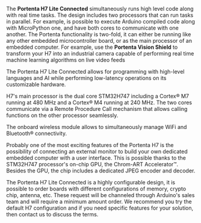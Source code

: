 <FeatureDescription>

The **Portenta H7 Lite Connected** simultaneously runs high level code along with real time tasks. The design includes two processors that can run tasks in parallel. For example, is possible to execute Arduino compiled code along with MicroPython one, and have both cores to communicate with one another. The Portenta functionality is two-fold, it can either be running like any other embedded microcontroller board, or as the main processor of an embedded computer. For example, use the **Portenta Vision Shield** to transform your H7 into an industrial camera capable of performing real time machine learning algorithms on live video feeds

</FeatureDescription>


<FeatureList>
<Feature title="Portenta H7 Lite Connected Microcontroller" image="nano-form-factor">

  The Portenta H7 Lite Connected allows for programming with high-level languages and AI while performing low-latency operations on its customizable hardware.

  <FeatureLink title="Datasheet" url="https://content.arduino.cc/assets/Datasheet-Portenta-H7.pdf" download blank/>
</Feature>

<Feature title="STM32H747XI dual Cortex®-M7+M4 32bit low power Arm® MCU" image="mcu">

  H7's main processor is the dual core STM32H747 including a Cortex® M7 running at 480 MHz and a Cortex® M4 running at 240 MHz. The two cores communicate via a Remote Procedure Call mechanism that allows calling functions on the other processor seamlessly.

  <FeatureLink title="Datasheet" url="https://content.arduino.cc/assets/Arduino-Portenta-H7_Datasheet_stm32h747xi.pdf" download/>
</Feature>

<Feature title="Murata 1DX dual WiFi and Bluetooth® 5.1" image="wifi-bluetooth">

  The onboard wireless module allows to simultaneously manage WiFi and Bluetooth® connectivity.

  <FeatureLink title="Datasheet" url="https://content.arduino.cc/assets/Arduino-Portenta-H7_Datasheet_Murata-1dx.pdf" download blank/>
</Feature>

<Feature title="Chrom-ART graphical hardware Accelerator™" image="mcu">

  Probably one of the most exciting features of the Portenta H7 is the possibility of connecting an external monitor to build your own dedicated embedded computer with a user interface. This is possible thanks to the STM32H747 processor's on-chip GPU, the Chrom-ART Accelerator™. Besides the GPU, the chip includes a dedicated JPEG encoder and decoder.

</Feature>

<Feature title="Special Configuration Request" image="configurability">

  The Portenta H7 Lite Connected is a highly configurable design, it is possible to order boards with different configurations of memory, crypto chip, antenna, etc. These request will be channeled through Arduino's sales team and will require a minimum amount order. We recommend you try the default H7 configuration and if you need specific features for your solution, then contact us to discuss the terms.
  
</Feature>

</FeatureList>

